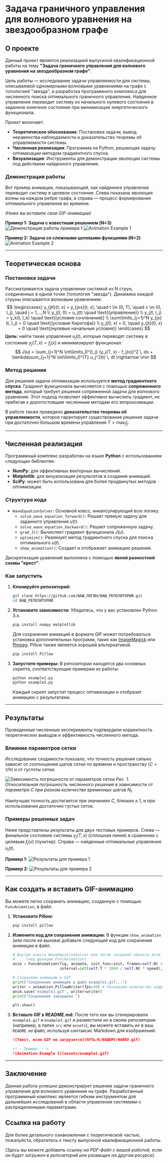 # Задача граничного управления для волнового уравнения на звездообразном графе

## О проекте

Данный проект является реализацией выпускной квалификационной работы на тему **"Задача граничного управления для волнового уравнения на звездообразном графе"**.

Цель работы — исследование задачи управляемости для системы, описываемой одномерными волновыми уравнениями на графе с топологией "звезда", и разработка программного комплекса для численного поиска оптимального граничного управления. Найденное управление переводит систему из начального нулевого состояния в заданное конечное состояние при минимизации энергетического функционала.

Проект включает:
*   **Теоретическое обоснование**: Постановка задачи, вывод неравенства наблюдаемости и доказательство теоремы об управляемости системы.
*   **Численная реализация**: Программа на Python, решающая задачу оптимизации методом градиентного спуска.
*   **Визуализация**: Инструменты для демонстрации эволюции системы под действием найденного управления.

### Демонстрация работы

Вот пример анимации, показывающей, как найденное управление переводит систему в целевое состояние. Слева показана эволюция волны на каждом ребре графа, а справа — процесс формирования оптимального управления во времени.

*(Ниже вы вставите свои GIF-анимации)*

**Пример 1: Задача с известным решением (N=3)**
![Демонстрация работы примера 1](./Assets/example1_optimize.gif)
![Animation Example 1](https://via.placeholder.com/800x400.png?text=Вставьте+сюда+вашу+GIF-анимацию+для+Примера+1)

**Пример 2: Задача со сложными целевыми функциями (N=2)**
![Animation Example 2](https://via.placeholder.com/800x400.png?text=Вставьте+сюда+вашу+GIF-анимацию+для+Примера+2)

---

## Теоретическая основа

### Постановка задачи

Рассматривается задача управления системой из N струн, соединенных в одной точке (топология "звезда"). Динамика каждой струны описывается волновым уравнением:
$$
\begin{cases}
    y_{jtt}(t, x) = y_{jxx}(t, x), \quad t \in (0, T), \quad x \in (0, l_j), \quad j = 1,...,N \\
    y_j(t, 0) = u_j(t) \quad \text{(управление)} \\
    y_j(t, l_j) = y_k(t, l_k) \quad \text{(условие сочленения)} \\
    \sum\limits_{j=1}^N y_{jx}(t, l_j) = 0 \quad \text{(условие Кирхгофа)} \\
    y_j(0, x) = 0, \quad y_{jt}(0, x) = 0 \quad \text{(нулевые начальные условия)}
\end{cases}
$$
**Цель:** найти такие управления $u_j(t)$, которые переводят систему в состояние $y_j(T, x) = f_j(x)$ и минимизируют функционал:
$$
J(u) = \sum_{j=1}^N \int\limits_0^{l_j} (y_j(T, x) - f_j(x))^2 \, dx + \lambda\sum_{j=1}^N \int\limits_0^{T} u_j^2(t) \, dt \rightarrow \min
$$

### Метод решения

Для решения задачи оптимизации используется **метод градиентного спуска**. Градиент функционала вычисляется с помощью **сопряженного метода**, который требует решения сопряженной задачи для волнового уравнения. Этот подход позволяет эффективно вычислить градиент, не прибегая к дорогостоящим численным методам его аппроксимации.

В работе также приведено **доказательство теоремы об управляемости**, которое гарантирует существование решения задачи при достаточно большом времени управления $T > \max_j l_j$.

---

## Численная реализация

Программный комплекс разработан на языке **Python** с использованием следующих библиотек:
*   **NumPy**: для эффективных векторных вычислений.
*   **Matplotlib**: для визуализации результатов и создания анимаций.
*   **SciPy**: может быть использована для более продвинутых методов оптимизации.

### Структура кода

*   `WaveEquationSolver`: Основной класс, инкапсулирующий всю логику.
    *   `solve_wave_equation_forward()`: Решает прямую задачу для заданного управления $u(t)$.
    *   `solve_wave_equation_backward()`: Решает сопряженную задачу.
    *   `grad_J()`: Вычисляет градиент функционала $J(u)$.
    *   `optimize()`: Реализует метод градиентного спуска для поиска оптимального $u(t)$.
    *   `show_animation()`: Создает и отображает анимацию решения.

Дискретизация уравнений выполнена с помощью **явной разностной схемы "крест"**.

### Как запустить

1.  **Клонируйте репозиторий:**
    ```bash
    git clone https://github.com/ВАШ_ЛОГИН/ВАШ_РЕПОЗИТОРИЙ.git
    cd ВАШ_РЕПОЗИТОРИЙ
    ```

2.  **Установите зависимости:**
    Убедитесь, что у вас установлен Python 3.x.
    ```bash
    pip install numpy matplotlib
    ```
    Для сохранения анимаций в формате GIF может потребоваться установка дополнительных программ, таких как [ImageMagick](https://imagemagick.org/) или [ffmpeg](https://ffmpeg.org/). Pillow также является хорошей альтернативой.
    ```bash
    pip install Pillow
    ```

3.  **Запустите примеры:**
    В репозитории находятся два основных скрипта, соответствующие примерам из работы:
    ```bash
    python example1.py
    python example2.py
    ```
    Каждый скрипт запустит процесс оптимизации и отобразит анимацию с результатами.

---

## Результаты

Проведенные численные эксперименты подтвердили корректность теоретических выводов и эффективность численного метода.

### Влияние параметров сетки

Исследование сходимости показало, что точность решения сильно зависит от соотношения шагов сетки по времени и пространству ($C = \tau/h$) и от густоты сетки.

![Зависимость погрешности от параметров сетки](src/Figure_1.png)
*Рис. 1. Относительная погрешность численного решения в зависимости от параметра C при разном количестве временных шагов $N_t$.*

Наилучшая точность достигается при значениях $C$, близких к 1, и при использовании достаточно густых сеток.

### Примеры решенных задач

Ниже представлены результаты для двух тестовых примеров. Слева — финальное состояние системы $y_j(T,x)$ (сплошная линия) в сравнении с целевым $f_j(x)$ (пунктир). Справа — найденные оптимальные управления $u_j(t)$.

**Пример 1:**
![Результаты для примера 1](src/Figure_2.png)

**Пример 2:**
![Результаты для примера 2](src/Figure_3.png)

---

## Как создать и вставить GIF-анимацию

Вы можете легко сохранить анимацию, созданную с помощью `FuncAnimation`, в файл.

1.  **Установите Pillow:**
    ```bash
    pip install pillow
    ```

2.  **Измените код для сохранения анимации:**
    В функции `show_animation` (или после ее вызова) добавьте следующий код для сохранения анимации в файл.

    ```python
    # Внутри класса WaveEquationSolver или после создания объекта anim
    # ... (код функции FuncAnimation)
    anim = FuncAnimation(fig, animate, init_func=init, frames=self.Nt + 1,
                         interval=int(self.T * 1000 / self.Nt * speed), blit=True)

    # Сохраняем анимацию в GIF
    print("Сохранение анимации в файл example1.gif...")
    writer = animation.PillowWriter(fps=30) # Указываем количество кадров в секунду
    anim.save('example1.gif', writer=writer)
    print("Сохранение завершено.")

    plt.show()
    ```

3.  **Вставьте GIF в README.md:**
    После того как вы сгенерировали `example1.gif` и `example2.gif` и разместили их в своем репозитории (например, в папке `src` или `assets`), вы можете вставить их в ваш `README.md` файл, используя синтаксис Markdown для изображений:
    ```markdown
    ![Текст, если GIF не загрузится](ПУТЬ/К/ВАШЕМУ/ФАЙЛУ.gif)

    <!-- Пример: -->
    ![Animation Example 1](assets/example1.gif)
    ```

---

## Заключение

Данная работа успешно демонстрирует решение задачи граничного управления для волнового уравнения на графе. Разработанный программный комплекс является гибким инструментом для дальнейших исследований в области управления системами с распределенными параметрами.

## Ссылка на работу

Для более детального ознакомления с теоретической частью, пожалуйста, обратитесь к тексту выпускной квалификационной работы.

*(Здесь вы можете добавить ссылку на PDF-файл с вашей работой, если он будет загружен в репозиторий или размещен на другом ресурсе).*
